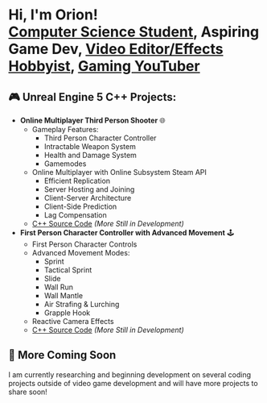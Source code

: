 <h1>Hi, I'm Orion! <br/> <a href="https://www.linkedin.com/in/orion-glassing-251515367">Computer Science Student</a>, <a>Aspiring Game Dev, <a href="https://www.youtube.com/@GlastarEdits/featured">Video Editor/Effects Hobbyist</a>, <a href="https://www.youtube.com/@BillWillKill">Gaming YouTuber</a> </h1>

<h2>🎮 Unreal Engine 5 C++ Projects:</h2>

- <b>Online Multiplayer Third Person Shooter</b> 🌐
  - Gameplay Features:
      - Third Person Character Controller
      - Intractable Weapon System
      - Health and Damage System
      - Gamemodes
  - Online Multiplayer with Online Subsystem Steam API
      - Efficient Replication
      - Server Hosting and Joining
      - Client-Server Architecture
      - Client-Side Prediction
      - Lag Compensation
  - [C++ Source Code](https://github.com/joshmadakor1/Algorithms-Practice) <i>(More Still in Development)</i>
- <b>First Person Character Controller with Advanced Movement</b> 🕹️
  - First Person Character Controls
  - Advanced Movement Modes:
    - Sprint
    - Tactical Sprint
    - Slide
    - Wall Run
    - Wall Mantle
    - Air Strafing & Lurching
    - Grapple Hook
  - Reactive Camera Effects
  - [C++ Source Code](https://github.com/joshmadakor1/4chan-Image-Analysis-Middleware-C964) <i>(More Still in Development)</i>

<h2>🌱 More Coming Soon</h2>

I am currently researching and beginning development on several coding projects outside of video game development and will have more projects to share soon!
